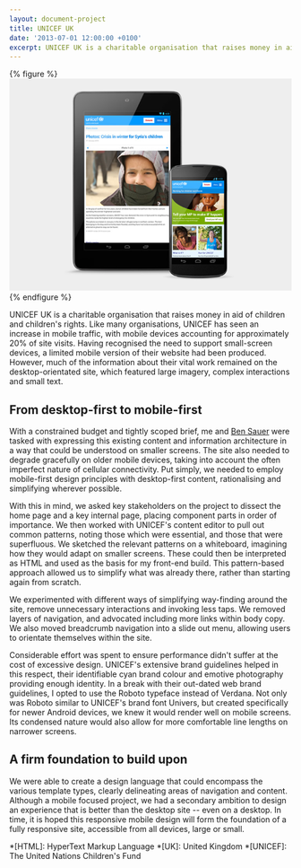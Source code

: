 ```yaml
---
layout: document-project
title: UNICEF UK
date: '2013-07-01 12:00:00 +0100'
excerpt: UNICEF UK is a charitable organisation that raises money in aid of children and children's rights.
---
```

{% figure  %}
![](/assets/images/projects/unicef_uk/0.jpg)
{% endfigure %}

UNICEF UK is a charitable organisation that raises money in aid of children and children's rights. Like many organisations, UNICEF has seen an increase in mobile traffic, with mobile devices accounting for approximately 20% of site visits. Having recognised the need to support small-screen devices, a limited mobile version of their website had been produced. However, much of the information about their vital work remained on the desktop-orientated site, which featured large imagery, complex interactions and small text.

## From desktop-first to mobile-first
With a constrained budget and tightly scoped brief, me and [Ben Sauer][1] were tasked with expressing this existing content and information architecture in a way that could be understood on smaller screens. The site also needed to degrade gracefully on older mobile devices, taking into account the often imperfect nature of cellular connectivity. Put simply, we needed to employ mobile-first design principles with desktop-first content, rationalising and simplifying wherever possible.

With this in mind, we asked key stakeholders on the project to dissect the home page and a key internal page, placing component parts in order of importance. We then worked with UNICEF's content editor to pull out common patterns, noting those which were essential, and those that were superfluous. We sketched the relevant patterns on a whiteboard, imagining how they would adapt on smaller screens. These could then be interpreted as HTML and used as the basis for my front-end build. This pattern-based approach allowed us to simplify what was already there, rather than starting again from scratch.

We experimented with different ways of simplifying way-finding around the site, remove unnecessary interactions and invoking less taps. We removed layers of navigation, and advocated including more links within body copy. We also moved breadcrumb navigation into a slide out menu, allowing users to orientate themselves within the site.

Considerable effort was spent to ensure performance didn't suffer at the cost of excessive design. UNICEF's extensive brand guidelines helped in this respect, their identifiable cyan brand colour and emotive photography providing enough identity. In a break with their out-dated web brand guidelines, I opted to use the Roboto typeface instead of Verdana. Not only was Roboto similar to UNICEF's brand font Univers, but created specifically for newer Android devices, we knew it would render well on mobile screens. Its condensed nature would also allow for more comfortable line lengths on narrower screens.

## A firm foundation to build upon
We were able to create a design language that could encompass the various template types, clearly delineating areas of navigation and content. Although a mobile focused project, we had a secondary ambition to design an experience that is better than the desktop site -- even on a desktop. In time, it is hoped this responsive mobile design will form the foundation of a fully responsive site, accessible from all devices, large or small.

[1]: http://clearleft.com/is/ben-sauer/

*[HTML]: HyperText Markup Language
*[UK]: United Kingdom
*[UNICEF]: The United Nations Children's Fund